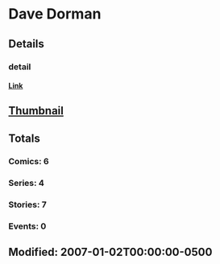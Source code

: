 # Dave  Dorman 
## Details
### detail
#### [Link](http://marvel.com/comics/creators/8326/dave_dorman?utm_campaign=apiRef&utm_source=225578a89fc76f3d20fbffda5d17a88d)
## [Thumbnail](http://i.annihil.us/u/prod/marvel/i/mg/b/40/image_not_available.jpg)
## Totals
### Comics: 6
### Series: 4
### Stories: 7
### Events: 0
## Modified: 2007-01-02T00:00:00-0500